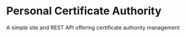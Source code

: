 # Personal Certificate Authority

A simple site and REST API offering certificate authority management
